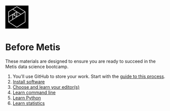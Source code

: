 ![Metis logo](img/metis.png)

# Before Metis

These materials are designed to ensure you are ready to succeed in the
Metis data science bootcamp.

 1. You'll use GitHub to store your work. Start with the
    [guide to this process](HOWTO.md).
 2. [Install software](installation.md)
 3. [Choose and learn your editor(s)](editors.md)
 4. [Learn command line](command_line.md)
 5. [Learn Python](python.md)
 6. [Learn statistics](statistics.md)
